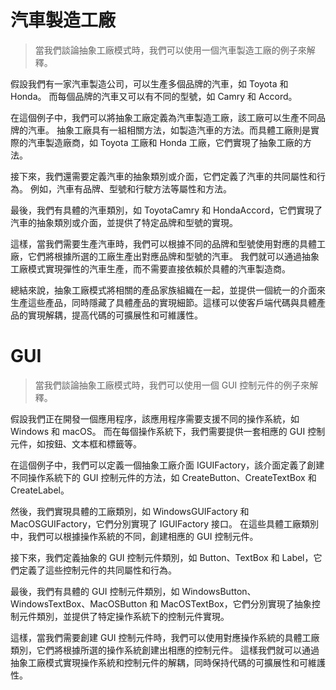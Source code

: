 ﻿# 汽車製造工廠
> 當我們談論抽象工廠模式時，我們可以使用一個汽車製造工廠的例子來解釋。

假設我們有一家汽車製造公司，可以生產多個品牌的汽車，如 Toyota 和 Honda。
而每個品牌的汽車又可以有不同的型號，如 Camry 和 Accord。

在這個例子中，我們可以將抽象工廠定義為汽車製造工廠，該工廠可以生產不同品牌的汽車。
抽象工廠具有一組相關方法，如製造汽車的方法。而具體工廠則是實際的汽車製造廠商，如 Toyota 工廠和 Honda 工廠，它們實現了抽象工廠的方法。

接下來，我們還需要定義汽車的抽象類別或介面，它們定義了汽車的共同屬性和行為。
例如，汽車有品牌、型號和行駛方法等屬性和方法。

最後，我們有具體的汽車類別，如 ToyotaCamry 和 HondaAccord，它們實現了汽車的抽象類別或介面，並提供了特定品牌和型號的實現。

這樣，當我們需要生產汽車時，我們可以根據不同的品牌和型號使用對應的具體工廠，它們將根據所選的工廠生產出對應品牌和型號的汽車。
我們就可以通過抽象工廠模式實現彈性的汽車生產，而不需要直接依賴於具體的汽車製造商。

總結來說，抽象工廠模式將相關的產品家族組織在一起，並提供一個統一的介面來生產這些產品，同時隱藏了具體產品的實現細節。這樣可以使客戶端代碼與具體產品的實現解耦，提高代碼的可擴展性和可維護性。


# GUI
> 當我們談論抽象工廠模式時，我們可以使用一個 GUI 控制元件的例子來解釋。

假設我們正在開發一個應用程序，該應用程序需要支援不同的操作系統，如 Windows 和 macOS。
而在每個操作系統下，我們需要提供一套相應的 GUI 控制元件，如按鈕、文本框和標籤等。

在這個例子中，我們可以定義一個抽象工廠介面 IGUIFactory，該介面定義了創建不同操作系統下的 GUI 控制元件的方法，如 CreateButton、CreateTextBox 和 CreateLabel。

然後，我們實現具體的工廠類別，如 WindowsGUIFactory 和 MacOSGUIFactory，它們分別實現了 IGUIFactory 接口。
在這些具體工廠類別中，我們可以根據操作系統的不同，創建相應的 GUI 控制元件。

接下來，我們定義抽象的 GUI 控制元件類別，如 Button、TextBox 和 Label，它們定義了這些控制元件的共同屬性和行為。

最後，我們有具體的 GUI 控制元件類別，如 WindowsButton、WindowsTextBox、MacOSButton 和 MacOSTextBox，它們分別實現了抽象控制元件類別，並提供了特定操作系統下的控制元件實現。

這樣，當我們需要創建 GUI 控制元件時，我們可以使用對應操作系統的具體工廠類別，它們將根據所選的操作系統創建出相應的控制元件。
這樣我們就可以通過抽象工廠模式實現操作系統和控制元件的解耦，同時保持代碼的可擴展性和可維護性。